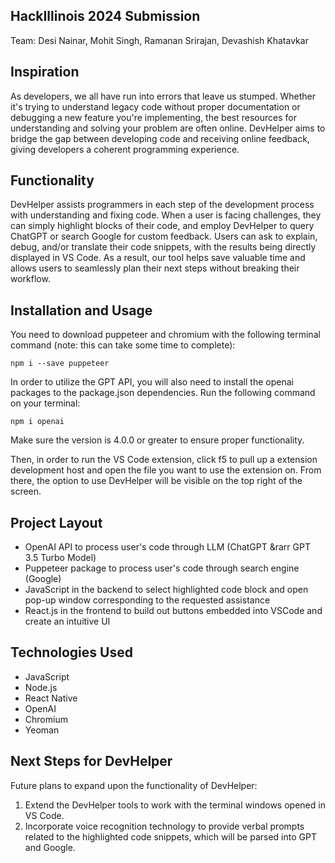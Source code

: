 ## HackIllinois 2024 Submission
Team: Desi Nainar, Mohit Singh, Ramanan Srirajan, Devashish Khatavkar


## Inspiration

As developers, we all have run into errors that leave us stumped. Whether it's trying to understand legacy code without proper documentation or debugging a new feature you're implementing, the best resources for understanding and solving your problem are often online. DevHelper aims to bridge the gap between developing code and receiving online feedback, giving developers a coherent programming experience.


## Functionality

DevHelper assists programmers in each step of the development process with understanding and fixing code. When a user is facing challenges, they can simply highlight blocks of their code, and employ DevHelper to query ChatGPT or search Google for custom feedback. Users can ask to explain, debug, and/or translate their code snippets, with the results being directly displayed in VS Code. As a result, our tool helps save valuable time and allows users to seamlessly plan their next steps without breaking their workflow.


## Installation and Usage

You need to download puppeteer and chromium with the following terminal command (note: this can take some time to complete):

```
npm i --save puppeteer
```

In order to utilize the GPT API, you will also need to install the openai packages to the package.json dependencies. Run the following command on your terminal:

```
npm i openai
```

Make sure the version is 4.0.0 or greater to ensure proper functionality.

Then, in order to run the VS Code extension, click f5 to pull up a extension development host and open the file you want to use the extension on. From there, the option to use DevHelper will be visible on the top right of the screen.


## Project Layout

- OpenAI API to process user's code through LLM (ChatGPT &rarr GPT 3.5 Turbo Model)
- Puppeteer package to process user's code through search engine (Google)
- JavaScript in the backend to select highlighted code block and open pop-up window corresponding to the requested assistance
- React.js in the frontend to build out buttons embedded into VSCode and create an intuitive UI


## Technologies Used

- JavaScript
- Node.js
- React Native
- OpenAI
- Chromium
- Yeoman


## Next Steps for DevHelper

Future plans to expand upon the functionality of DevHelper:

1. Extend the DevHelper tools to work with the terminal windows opened in VS Code.
2. Incorporate voice recognition technology to provide verbal prompts related to the highlighted code snippets, which will be parsed into GPT and Google.
